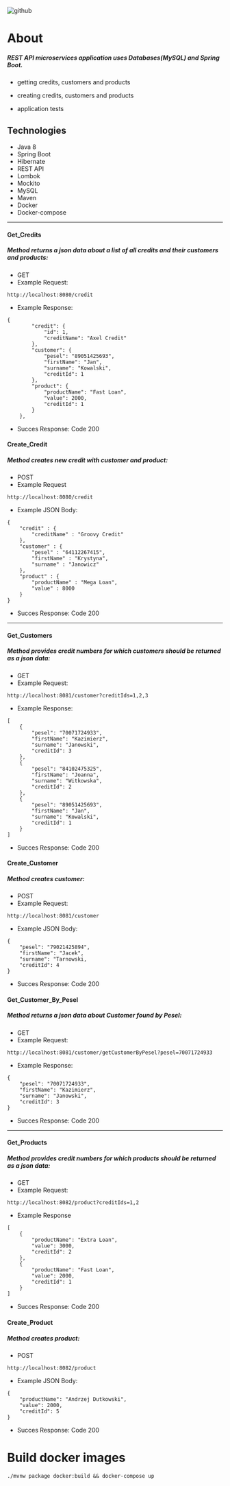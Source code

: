 ![github](https://user-images.githubusercontent.com/40741056/74937413-4304d980-53ec-11ea-8010-58655042feb5.jpg)

# About

##### REST API  microservices application uses Databases(MySQL) and Spring Boot. 

* getting credits, customers and products
* creating credits, customers and products

* application tests

## Technologies

* Java 8
* Spring Boot
* Hibernate
* REST API
* Lombok
* Mockito
* MySQL
* Maven
* Docker
* Docker-compose


____________________________________________________________________________________________________________
  ####  Get_Credits 
  ##### Method returns a json data about a list of all credits and their customers and products:
 * GET
 * Example Request: 
  ````
http://localhost:8080/credit
````           
* Example Response:
````
{
        "credit": {
            "id": 1,
            "creditName": "Axel Credit"
        },
        "customer": {
            "pesel": "89051425693",
            "firstName": "Jan",
            "surname": "Kowalski",
            "creditId": 1
        },
        "product": {
            "productName": "Fast Loan",
            "value": 2000,
            "creditId": 1
        }
    },
````
* Succes Response: Code 200

 #### Create_Credit
  ##### Method creates new credit with customer and product:
 * POST 
* Example Request
````
http://localhost:8080/credit
````
* Example JSON Body:
````
{
	"credit" : {
		"creditName" : "Groovy Credit"
	},
	"customer" : {
		"pesel" : "64112267415",
		"firstName" : "Krystyna",
		"surname" : "Janowicz"
	},
	"product" : {
		"productName" : "Mega Loan",
		"value" : 8000
	}
}
````
* Succes Response: Code 200  

___________________________________________________________________________________________________________________________________________
#### Get_Customers
##### Method provides credit numbers for which customers should be returned as a json data:
* GET  
* Example Request:
````
http://localhost:8081/customer?creditIds=1,2,3
````
* Example Response:
````
[
    {
        "pesel": "70071724933",
        "firstName": "Kazimierz",
        "surname": "Janowski",
        "creditId": 3
    },
    {
        "pesel": "84102475325",
        "firstName": "Joanna",
        "surname": "Witkowska",
        "creditId": 2
    },
    {
        "pesel": "89051425693",
        "firstName": "Jan",
        "surname": "Kowalski",
        "creditId": 1
    }
]
````
* Succes Response: Code 200 

#### Create_Customer
##### Method creates customer:
* POST
* Example Request:
````
http://localhost:8081/customer
````
* Example JSON Body:
````	
{
	"pesel": "79021425894",
	"firstName": "Jacek",
	"surname": "Tarnowski,
	"creditId": 4
}
````
* Succes Response: Code 200 

#### Get_Customer_By_Pesel
##### Method returns a json data about Customer found by Pesel:
* GET
* Example Request:
````
http://localhost:8081/customer/getCustomerByPesel?pesel=70071724933
````
* Example Response:
````
{
    "pesel": "70071724933",
    "firstName": "Kazimierz",
    "surname": "Janowski",
    "creditId": 3
}
````
* Succes Response: Code 200
--------------------------------------------------------------------------------------------------------
#### Get_Products
##### Method provides credit numbers for which products should be returned as a json data:
* GET 
* Example Request:
````
http://localhost:8082/product?creditIds=1,2
````
* Example Response
````
[
    {
        "productName": "Extra Loan",
        "value": 3000,
        "creditId": 2
    },
    {
        "productName": "Fast Loan",
        "value": 2000,
        "creditId": 1
    }
]
````
* Succes Response: Code 200

#### Create_Product
##### Method creates product:
* POST
````
http://localhost:8082/product
````
* Example JSON Body:
```` 
{
	"productName": "Andrzej Dutkowski",
	"value": 2000,
	"creditId": 5
}
````
* Succes Response: Code 200

# Build docker images
    ./mvnw package docker:build && docker-compose up 
    
     
